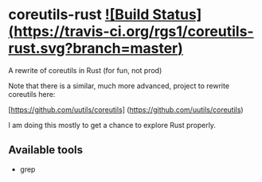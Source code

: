 # coreutils-rust [![Build Status] (https://travis-ci.org/rgs1/coreutils-rust.svg?branch=master)](https://travis-ci.org/rgs1/coreutils-rust)

A rewrite of coreutils in Rust (for fun, not prod)

Note that there is a similar, much more advanced, project to rewrite coreutils here:

[https://github.com/uutils/coreutils] (https://github.com/uutils/coreutils)

I am doing this mostly to get a chance to explore Rust properly.

## Available tools ##

* grep
